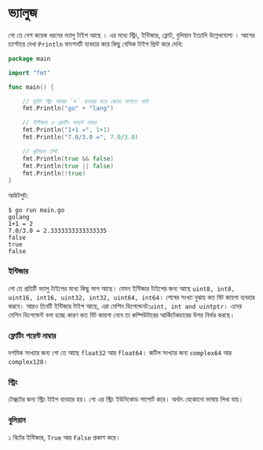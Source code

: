 # ভ্যালুজ

গো তে বেশ কয়েক ধরনের ভ্যালু টাইপ আছে । এর মধ্যে স্ট্রিং, ইন্টিজার, ফ্লোট, বুলিয়ান ইত্যাদি উল্লেখযোগ্য । আগের চ্যাপ্টারে দেখা `Println` ফাংশনটি ব্যবহার করে কিছু বেসিক টাইপ প্রিন্ট করে দেখি: 

```go
package main

import "fmt"

func main() {

	// দুইটা স্ট্রিং আমরা `+` ব্যবহার করে জোড়া লাগাতে পারি
	fmt.Println("go" + "lang")

	// ইন্টিজার ও ফ্লোটিং পয়েন্ট নাম্বার 
	fmt.Println("1+1 =", 1+1)
	fmt.Println("7.0/3.0 =", 7.0/3.0)

	// বুলিয়ান টেস্ট 
	fmt.Println(true && false)
	fmt.Println(true || false)
	fmt.Println(!true)
}


```

আউটপুট: 

```
$ go run main.go
golang
1+1 = 2
7.0/3.0 = 2.3333333333333335
false
true
false
```


### ইন্টিজার

গো তে প্রতিটি ভ্যালু টাইপের মধ্যে কিছু ভাগ আছে। যেমন ইন্টিজার টাইপের জন্য আছে `uint8, int8, uint16, int16, uint32, int32, uint64, int64`। শেষের সংখ্যা বুঝায় কত বিট জায়গা ব্যবহার করবে। আরও তিনটি ইন্টিজার টাইপ আছে, এরা মেশিন ডিপেন্ডেনট:`uint, int and uintptr`। এদের মেশিন ডিপেন্ডেন্ট বলা হচ্ছে কারণ কত বিট জায়গা নেবে তা কম্পিউটারের আর্কিটেকচারের উপর নির্ভর করছে।  

### ফ্লোটিং পয়েন্ট নাম্বার

দশমিক সংখ্যার জন্য গো তে আছে `float32` আর `float64`। জটিল সংখ্যার জন্য `complex64` আর `complex128`।  

### স্ট্রিং

টেক্সটের জন্য স্ট্রিং টাইপ ব্যবহার হয়। গো এর স্ট্রিং ইউনিকোড সাপোর্ট করে। অর্থাৎ যেকোনো ভাষায় লিখা যায়।  

### বুলিয়ান

১ বিটের ইন্টিজার, `True` আর `False` প্রকাশ করে।  


